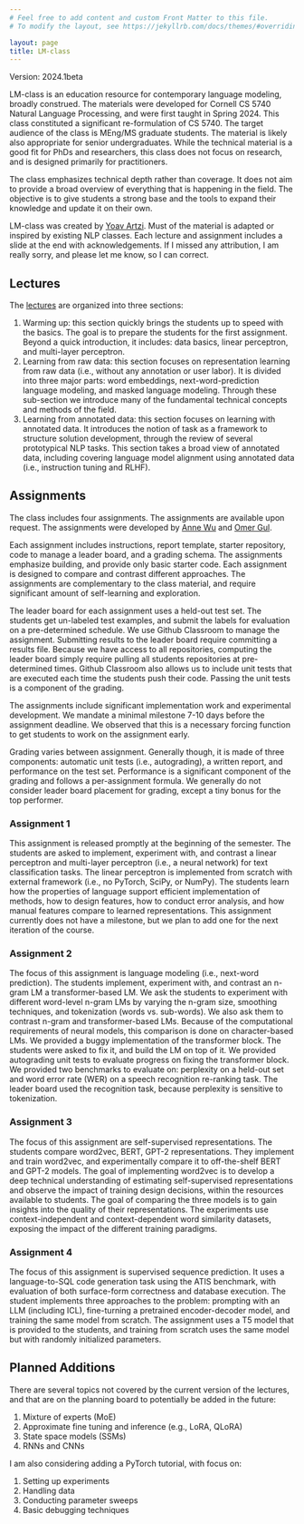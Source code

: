 ```yaml
---
# Feel free to add content and custom Front Matter to this file.
# To modify the layout, see https://jekyllrb.com/docs/themes/#overriding-theme-defaults

layout: page
title: LM-class
---
```


Version: 2024.1beta

LM-class is an education resource for contemporary language modeling, broadly construed. The materials were developed for Cornell CS 5740 Natural Language Processing, and were first taught in Spring 2024. This class constituted a significant re-formulation of CS 5740. The target audience of the class is MEng/MS graduate students. The material is likely also appropriate for senior undergraduates. While the technical material is a good fit for PhDs and researchers, this class does not focus on research, and is designed primarily for practitioners.

The class emphasizes technical depth rather than coverage. It does not aim to provide a broad overview of everything that is happening in the field. The objective is to give students a strong base and the tools to expand their knowledge and update it on their own.

LM-class was created by [Yoav Artzi](https://yoavartzi.com/). Must of the material is adapted or inspired by existing NLP classes. Each lecture and assignment includes a slide at the end with acknowledgements. If I missed any attribution, I am really sorry, and please let me know, so I can correct.

## Lectures

The [lectures](lectures) are organized into three sections:

1. Warming up: this section quickly brings the students up to speed with the basics. The goal is to prepare the students for the first assignment. Beyond a quick introduction, it includes: data basics, linear perceptron, and multi-layer perceptron.
2. Learning from raw data: this section focuses on representation learning from raw data (i.e., without any annotation or user labor). It is divided into three major parts: word embeddings, next-word-prediction language modeling, and masked language modeling. Through these sub-section we introduce many of the fundamental technical concepts and methods of the field.
3. Learning from annotated data: this section focuses on learning with annotated data. It introduces the notion of task as a framework to structure solution development, through the review of several prototypical NLP tasks. This section takes a broad view of annotated data, including covering language model alignment using annotated data (i.e., instruction tuning and RLHF).

## Assignments

The class includes four assignments. The assignments are available upon request. The assignments were developed by [Anne Wu](https://annshin.github.io/) and [Omer Gul](https://momergul.github.io/).

Each assignment includes instructions, report template, starter repository, code to manage a leader board, and a grading schema. The assignments emphasize building, and provide only basic starter code. Each assignment is designed to compare and contrast different approaches. The assignments are complementary to the class material, and require significant amount of self-learning and exploration.

The leader board for each assignment uses a held-out test set. The students get un-labeled test examples, and submit the labels for evaluation on a pre-determined schedule. We use Github Classroom to manage the assignment. Submitting results to the leader board require committing a results file. Because we have access to all repositories, computing the leader board simply require pulling all students repositories at pre-determined times. Github Classroom also allows us to include unit tests that are executed each time the students push their code. Passing the unit tests is a component of the grading.

The assignments include significant implementation work and experimental development. We mandate a minimal milestone 7-10 days before the assignment deadline. We observed that this is a necessary forcing function to get students to work on the assignment early.

Grading varies between assignment. Generally though, it is made of three components: automatic unit tests (i.e., autograding), a written report, and performance on the test set. Performance is a significant component of the grading and follows a per-assignment formula. We generally do not consider leader board placement for grading, except a tiny bonus for the top performer.

### Assignment 1

This assignment is released promptly at the beginning of the semester. The students are asked to implement, experiment with, and contrast a linear perceptron and multi-layer perceptron (i.e., a neural network) for text classification tasks. The linear perceptron is implemented from scratch with external framework (i.e., no PyTorch, SciPy, or NumPy). The students learn how the properties of language support efficient implementation of methods, how to design features, how to conduct error analysis, and how manual features compare to learned representations. This assignment currently does not have a milestone, but we plan to add one for the next iteration of the course.

### Assignment 2

The focus of this assignment is language modeling (i.e., next-word prediction). The students implement, experiment with, and contrast an n-gram LM a transformer-based LM. We ask the students to experiment with different word-level n-gram LMs by varying the n-gram size, smoothing techniques, and tokenization (words vs. sub-words). We also ask them to contrast n-gram and transformer-based LMs. Because of the computational requirements of neural models, this comparison is done on character-based LMs. We provided a buggy implementation of the transformer block. The students were asked to fix it, and build the LM on top of it. We provided autograding unit tests to evaluate progress on fixing the transformer block. We provided two benchmarks to evaluate on: perplexity on a held-out set and word error rate (WER) on a speech recognition re-ranking task. The leader board used the recognition task, because perplexity is sensitive to tokenization.

### Assignment 3

The focus of this assignment are self-supervised representations. The students compare word2vec, BERT, GPT-2 representations. They implement and train word2vec, and experimentally compare it to off-the-shelf BERT and GPT-2 models. The goal of implementing word2vec is to develop a deep technical understanding of estimating self-supervised representations and observe the impact of training design decisions, within the resources available to students. The goal of comparing the three models is to gain insights into the quality of their representations. The experiments use context-independent and context-dependent word similarity datasets, exposing the impact of the different training paradigms.

### Assignment 4

The focus of this assignment is supervised sequence prediction. It uses a language-to-SQL code generation task using the ATIS benchmark, with evaluation of both surface-form correctness and database execution. The student implements three approaches to the problem: prompting with an LLM (including ICL), fine-turning a pretrained encoder-decoder model, and training the same model from scratch. The assignment uses a T5 model that is provided to the students, and training from scratch uses the same model but with randomly initialized parameters.

## Planned Additions

There are several topics not covered by the current version of the lectures, and that are on the planning board to potentially be added in the future:

1. Mixture of experts (MoE)
2. Approximate fine tuning and inference (e.g., LoRA, QLoRA)
3. State space models (SSMs)
4. RNNs and CNNs

I am also considering adding a PyTorch tutorial, with focus on:

1. Setting up experiments
2. Handling data
3. Conducting parameter sweeps
4. Basic debugging techniques
